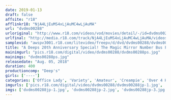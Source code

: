 ```yaml
---
date: 2019-01-13
draft: false
affsite: "r18"
afflinkr18: "NjA4LjEuMS4xLjAuMC4wLjAuMA"
url: "dvdms00288"
urloriginal: "http://www.r18.com/videos/vod/movies/detail/-/id=dvdms00288"
urlfinal: "http://media.r18.com/track/NjA4LjEuMS4xLjAuMC4wLjAuMA/videos/vod/movies/detail/-/id=dvdms00288"
samplevid: "awspv3001.r18.com/litevideo/freepv/d/dvd/dvdms00288/dvdms00288_dmb_w.mp4"
title: "A Deeps 20th Anniversary Special! The Magic Mirror Number Bus Faces Revealed! Beautiful Working Ladies Only 8 Fucks! An On-The-Street Investigation! When These Co-Workers Spend Some Time Together On Japan's Most Erotic Vehicle, Which Will Win Out, Common Sense Or Lust!? We Suddenly Cornered These Co-Workers With A Sexual Negotiation!! Their First Ever Real Creampies! 8 In Ikebukuro"
mainimgurl: "pics.r18.com/digital/video/dvdms00288/dvdms00288ps.jpg"
mainimgs: "dvdms00288ps.jpg"
releasedate: "Aug. 05, 2018"
duration: 400
productioncomp: "Deep's"
girls: ['----']
categories: ['Office Lady', 'Variety', 'Amateur', 'Creampie', 'Over 4 Hours', 'Hi-Def']
imgurls: ['pics.r18.com/digital/video/dvdms00288/dvdms00288jp-1.jpg', 'pics.r18.com/digital/video/dvdms00288/dvdms00288jp-2.jpg', 'pics.r18.com/digital/video/dvdms00288/dvdms00288jp-3.jpg', 'pics.r18.com/digital/video/dvdms00288/dvdms00288jp-4.jpg', 'pics.r18.com/digital/video/dvdms00288/dvdms00288jp-5.jpg', 'pics.r18.com/digital/video/dvdms00288/dvdms00288jp-6.jpg', 'pics.r18.com/digital/video/dvdms00288/dvdms00288jp-7.jpg', 'pics.r18.com/digital/video/dvdms00288/dvdms00288jp-8.jpg', 'pics.r18.com/digital/video/dvdms00288/dvdms00288jp-9.jpg', 'pics.r18.com/digital/video/dvdms00288/dvdms00288jp-10.jpg', 'pics.r18.com/digital/video/dvdms00288/dvdms00288jp-11.jpg', 'pics.r18.com/digital/video/dvdms00288/dvdms00288jp-12.jpg', 'pics.r18.com/digital/video/dvdms00288/dvdms00288jp-13.jpg', 'pics.r18.com/digital/video/dvdms00288/dvdms00288jp-14.jpg', 'pics.r18.com/digital/video/dvdms00288/dvdms00288jp-15.jpg', 'pics.r18.com/digital/video/dvdms00288/dvdms00288jp-16.jpg', 'pics.r18.com/digital/video/dvdms00288/dvdms00288jp-17.jpg', 'pics.r18.com/digital/video/dvdms00288/dvdms00288jp-18.jpg', 'pics.r18.com/digital/video/dvdms00288/dvdms00288jp-19.jpg', 'pics.r18.com/digital/video/dvdms00288/dvdms00288jp-20.jpg']
imgs: ['dvdms00288jp-1.jpg', 'dvdms00288jp-2.jpg', 'dvdms00288jp-3.jpg', 'dvdms00288jp-4.jpg', 'dvdms00288jp-5.jpg', 'dvdms00288jp-6.jpg', 'dvdms00288jp-7.jpg', 'dvdms00288jp-8.jpg', 'dvdms00288jp-9.jpg', 'dvdms00288jp-10.jpg', 'dvdms00288jp-11.jpg', 'dvdms00288jp-12.jpg', 'dvdms00288jp-13.jpg', 'dvdms00288jp-14.jpg', 'dvdms00288jp-15.jpg', 'dvdms00288jp-16.jpg', 'dvdms00288jp-17.jpg', 'dvdms00288jp-18.jpg', 'dvdms00288jp-19.jpg', 'dvdms00288jp-20.jpg']
---
```

